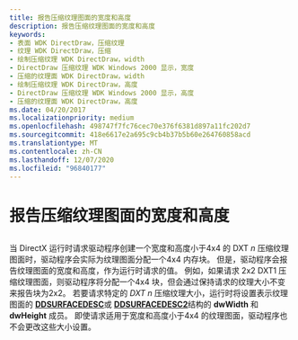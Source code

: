 ```yaml
---
title: 报告压缩纹理图面的宽度和高度
description: 报告压缩纹理图面的宽度和高度
keywords:
- 表面 WDK DirectDraw，压缩纹理
- 纹理 WDK DirectDraw，压缩
- 绘制压缩纹理 WDK DirectDraw，width
- DirectDraw 压缩纹理 WDK Windows 2000 显示，宽度
- 压缩的纹理面 WDK DirectDraw，width
- 绘制压缩纹理 WDK DirectDraw，高度
- DirectDraw 压缩纹理 WDK Windows 2000 显示，高度
- 压缩的纹理面 WDK DirectDraw，高度
ms.date: 04/20/2017
ms.localizationpriority: medium
ms.openlocfilehash: 498747f7fc76cec70e376f6381d897a11fc202d7
ms.sourcegitcommit: 418e6617e2a695c9cb4b37b5b60e264760858acd
ms.translationtype: MT
ms.contentlocale: zh-CN
ms.lasthandoff: 12/07/2020
ms.locfileid: "96840177"
---
```

# <a name="reporting-width-and-height-of-compressed-texture-surfaces"></a>报告压缩纹理图面的宽度和高度


## <span id="ddk_reporting_width_and_height_of_compressed_texture_surfaces_gg"></span><span id="DDK_REPORTING_WIDTH_AND_HEIGHT_OF_COMPRESSED_TEXTURE_SURFACES_GG"></span>


当 DirectX 运行时请求驱动程序创建一个宽度和高度小于4x4 的 DXT *n* 压缩纹理图面时，驱动程序会实际为纹理图面分配一个4x4 内存块。 但是，驱动程序会报告纹理图面的宽度和高度，作为运行时请求的值。 例如，如果请求 2x2 DXT1 压缩纹理图面，则驱动程序将分配一个4x4 块，但会通过保持请求的纹理大小不变来报告块为2x2。 若要请求特定的 *DXT n* 压缩纹理大小，运行时将设置表示纹理图面的 [**DDSURFACEDESC**](/previous-versions/windows/hardware/drivers/ff550339(v=vs.85))或 [**DDSURFACEDESC2**](/previous-versions/windows/hardware/drivers/ff550340(v=vs.85))结构的 **dwWidth** 和 **dwHeight** 成员。 即使请求适用于宽度和高度小于4x4 的纹理图面，驱动程序也不会更改这些大小设置。

 

